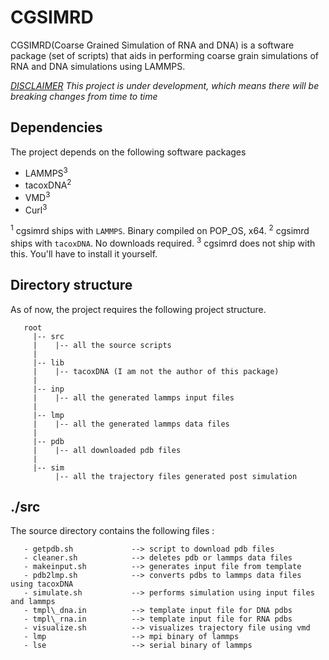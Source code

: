 # CGSIMRD 
CGSIMRD(Coarse Grained Simulation of RNA and DNA) is a software package (set of scripts) that aids in performing coarse grain simulations of RNA and DNA simulations using LAMMPS.

*<u>DISCLAIMER</u> This project is under development, which means there will be breaking changes from time to time*

## Dependencies
The project depends on the following software packages
   - LAMMPS<sup>3</sup>
   - tacoxDNA<sup>2</sup>
   - VMD<sup>3</sup>
   - Curl<sup>3</sup>

<sup>1</sup> cgsimrd ships with `LAMMPS`. Binary compiled on POP\_OS, x64.
<sup>2</sup> cgsimrd ships with `tacoxDNA`. No downloads required.
<sup>3</sup> cgsimrd does not ship with this. You'll have to install it yourself.

## Directory structure
As of now, the project requires the following project structure.
```
   root
     |-- src
     |    |-- all the source scripts
     |
     |-- lib
     |    |-- tacoxDNA (I am not the author of this package)
     |
     |-- inp
     |    |-- all the generated lammps input files
     |
     |-- lmp
     |    |-- all the generated lammps data files 
     |
     |-- pdb
     |    |-- all downloaded pdb files
     |
     |-- sim
          |-- all the trajectory files generated post simulation

```

## ./src
The source directory contains the following files :
```
   - getpdb.sh             --> script to download pdb files
   - cleaner.sh            --> deletes pdb or lammps data files
   - makeinput.sh          --> generates input file from template
   - pdb2lmp.sh            --> converts pdbs to lammps data files using tacoxDNA
   - simulate.sh           --> performs simulation using input files and lammps
   - tmpl\_dna.in          --> template input file for DNA pdbs
   - tmpl\_rna.in          --> template input file for RNA pdbs
   - visualize.sh          --> visualizes trajectory file using vmd
   - lmp                   --> mpi binary of lammps
   - lse                   --> serial binary of lammps
```

